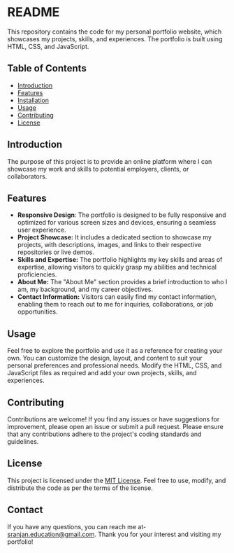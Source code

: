 # README

This repository contains the code for my personal portfolio website, which showcases my projects, skills, and experiences. The portfolio is built using HTML, CSS, and JavaScript. 

## Table of Contents
- [Introduction](#introduction)
- [Features](#features)
- [Installation](#installation)
- [Usage](#usage)
- [Contributing](#contributing)
- [License](#license)

## Introduction
The purpose of this project is to provide an online platform where I can showcase my work and skills to potential employers, clients, or collaborators. 

## Features
- **Responsive Design**: The portfolio is designed to be fully responsive and optimized for various screen sizes and devices, ensuring a seamless user experience.
- **Project Showcase:** It includes a dedicated section to showcase my projects, with descriptions, images, and links to their respective repositories or live demos.
- **Skills and Expertise:** The portfolio highlights my key skills and areas of expertise, allowing visitors to quickly grasp my abilities and technical proficiencies.
- **About Me:** The "About Me" section provides a brief introduction to who I am, my background, and my career objectives.
- **Contact Information:** Visitors can easily find my contact information, enabling them to reach out to me for inquiries, collaborations, or job opportunities.

## Usage
Feel free to explore the portfolio and use it as a reference for creating your own. You can customize the design, layout, and content to suit your personal preferences and professional needs. Modify the HTML, CSS, and JavaScript files as required and add your own projects, skills, and experiences.

## Contributing
Contributions are welcome! If you find any issues or have suggestions for improvement, please open an issue or submit a pull request. Please ensure that any contributions adhere to the project's coding standards and guidelines.

## License
This project is licensed under the [MIT License](LICENSE). Feel free to use, modify, and distribute the code as per the terms of the license.

## Contact
If you have any questions, you can reach me at- sranjan.education@gmail.com. Thank you for your interest and visiting my portfolio!
